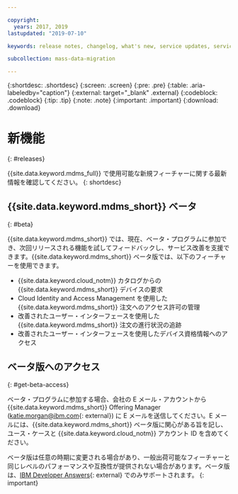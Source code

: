 ```yaml
---

copyright:
  years: 2017, 2019
lastupdated: "2019-07-10"

keywords: release notes, changelog, what's new, service updates, service bulletin

subcollection: mass-data-migration

---
```


{:shortdesc: .shortdesc}
{:screen: .screen}
{:pre: .pre}
{:table: .aria-labeledby="caption"}
{:external: target="_blank" .external}
{:codeblock: .codeblock}
{:tip: .tip}
{:note: .note}
{:important: .important}
{:download: .download}

# 新機能
{: #releases}

{{site.data.keyword.mdms_full}} で使用可能な新規フィーチャーに関する最新情報を確認してください。
{: shortdesc}

## {{site.data.keyword.mdms_short}} ベータ
{: #beta}

{{site.data.keyword.mdms_short}} では、現在、ベータ・プログラムに参加でき、次回リリースされる機能を試してフィードバックし、サービス改善を支援できます。{{site.data.keyword.mdms_short}} ベータ版では、以下のフィーチャーを使用できます。

- {{site.data.keyword.cloud_notm}} カタログからの {{site.data.keyword.mdms_short}} デバイスの要求
- Cloud Identity and Access Management を使用した {{site.data.keyword.mdms_short}} 注文へのアクセス許可の管理
- 改善されたユーザー・インターフェースを使用した {{site.data.keyword.mdms_short}} 注文の進行状況の追跡 
- 改善されたユーザー・インターフェースを使用したデバイス資格情報へのアクセス

## ベータ版へのアクセス
{: #get-beta-access}

ベータ・プログラムに参加する場合、会社の E メール・アカウントから {{site.data.keyword.mdms_short}} Offering Manager ([katie.morgan@ibm.com](mailto:katie.morgan@ibm.com){: external}) に E メールを送信してください。E メールには、{{site.data.keyword.mdms_short}} ベータ版に関心がある旨を記し、ユース・ケースと {{site.data.keyword.cloud_notm}} アカウント ID を含めてください。

ベータ版は任意の時期に変更される場合があり、一般出荷可能なフィーチャーと同じレベルのパフォーマンスや互換性が提供されない場合があります。ベータ版は、[IBM Developer Answers](https://developer.ibm.com){: external} でのみサポートされます。
{: important}

